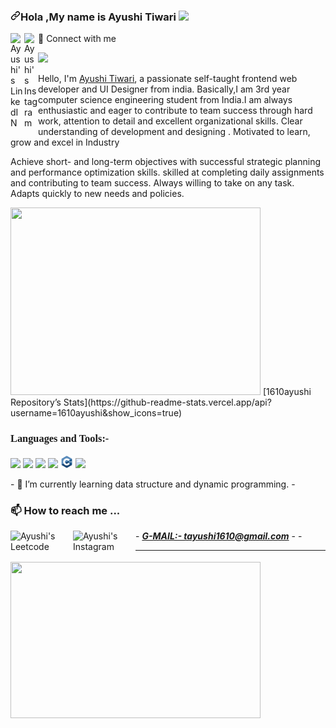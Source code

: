 <h3 dir="Hey"><a id="user-content-hey-there-" class="anchor" aria-hidden="true" href="#Hey-there-I-AM-AYUSHI"><svg class="octicon octicon-link" viewBox="0 0 16 16" version="1.1" width="16" height="16" aria-hidden="true"><path fill-rule="evenodd" d="M7.775 3.275a.75.75 0 001.06 1.06l1.25-1.25a2 2 0 112.83 2.83l-2.5 2.5a2 2 0 01-2.83 0 .75.75 0 00-1.06 1.06 3.5 3.5 0 004.95 0l2.5-2.5a3.5 3.5 0 00-4.95-4.95l-1.25 1.25zm-4.69 9.64a2 2 0 010-2.83l2.5-2.5a2 2 0 012.83 0 .75.75 0 001.06-1.06 3.5 3.5 0 00-4.95 0l-2.5 2.5a3.5 3.5 0 004.95 4.95l1.25-1.25a.75.75 0 00-1.06-1.06l-1.25 1.25a2 2 0 01-2.83 0z"></path></svg></a>Hola ,My name is Ayushi Tiwari <a target="_blank" rel="noopener noreferrer" href="https://camo.githubusercontent.com/e8e7b06ecf583bc040eb60e44eb5b8e0ecc5421320a92929ce21522dbc34c891/68747470733a2f2f6d656469612e67697068792e636f6d2f6d656469612f6876524a434c467a6361737252346961377a2f67697068792e676966"><img src="https://camo.githubusercontent.com/e8e7b06ecf583bc040eb60e44eb5b8e0ecc5421320a92929ce21522dbc34c891/68747470733a2f2f6d656469612e67697068792e636f6d2f6d656469612f6876524a434c467a6361737252346961377a2f67697068792e676966" width="25px" data-canonical-src="https://media.giphy.com/media/hvRJCLFzcasrR4ia7z/giphy.gif" style="max-width: 100%;"></a></h3>
<a href="https://www.linkedin.com/in/ayushi-tiwari-0375b6195/" rel="nofollow">
  <img align="left" alt="Ayushi's LinkedIN" width="22px" src="https://raw.githubusercontent.com/peterthehan/peterthehan/master/assets/linkedin.svg" style="max-width: 100%;">
</a>
<a href="https://instagram.com/m.e.h.f.i.l._?utm_medium=copy_link" rel="nofollow">
  <img align="left" alt="Ayushi's Instagram" width="22px" src="https://upload.wikimedia.org/wikipedia/commons/thumb/e/e7/Instagram_logo_2016.svg/2048px-Instagram_logo_2016.svg.png" style="max-width: 100%;">
</a>   <p>  👀 Connect with me</p>
<img src="https://komarev.com/ghpvc/?username=1610ayushi"/>
<p>Hello, I'm <a href="https://bit.ly/3tg7bJH" rel="nofollow">Ayushi Tiwari</a>, a passionate self-taught frontend web developer and UI Designer from india. Basically,I am 3rd year computer science engineering student from India.I am always enthusiastic and eager to contribute to team success through hard work, attention to detail and excellent organizational skills. Clear understanding of development and designing . Motivated to learn, grow and excel in Industry</p>
<p>Achieve short- and long-term objectives with successful strategic planning and performance optimization skills.
 skilled at completing daily assignments and contributing to team success. Always willing to take on any task. Adapts quickly to new needs and policies.</p>
 
 <img src="https://i.pinimg.com/originals/68/5d/85/685d8564f387235bbcec2dcc53d7cf06.gif" width="400px" height="300px" >
 [1610ayushi Repository’s Stats](https://github-readme-stats.vercel.app/api?username=1610ayushi&show_icons=true)
<h3 style="font-family:verdana;">Languages and Tools:-</h3>
<p dir="auto"><code><a target="_blank" rel="noopener noreferrer" href="https://bit.ly/3nh7IqT"><img height="20" src="https://bit.ly/3nh7IqT" style="max-width: 100%;"></a></code>
<code><a target="_blank" rel="noopener noreferrer" href="https://bit.ly/3qePvfu"><img height="20" src="https://bit.ly/3qePvfu" style="max-width: 100%;"></a></code>
<code><a target="_blank" rel="noopener noreferrer" href="https://bit.ly/3tlUmgX"><img height="20" src="https://bit.ly/3tlUmgX" style="max-width: 100%;"></a></code>
<code><a target="_blank" rel="noopener noreferrer" href="https://bit.ly/3K0KEq3"><img height="20" src="https://bit.ly/3K0KEq3" style="max-width: 100%;"></a></code>
<code><a target="_blank" rel="noopener noreferrer" href="https://raw.githubusercontent.com/github/explore/80688e429a7d4ef2fca1e82350fe8e3517d3494d/topics/cpp/cpp.png"><img height="20" src="https://raw.githubusercontent.com/github/explore/80688e429a7d4ef2fca1e82350fe8e3517d3494d/topics/cpp/cpp.png" style="max-width: 100%;"></a></code>
<code><a target="_blank" rel="noopener noreferrer" href="https://bit.ly/33c3RVf"><img height="20" src="https://bit.ly/33c3RVf" style="max-width: 100%;"></a></code>
</p>
- 🌱 I’m currently learning data structure and dynamic programming.
- <h3>📫 How to reach me ...</h3>
- <B><I><U>G-MAIL:- tayushi1610@gmail.com</U></I></B>
- <a href="https://leetcode.com/tayushi1610/" rel="nofollow">
  <img align="left" alt="Ayushi's Leetcode" width="100px" height="50px" src="https://bit.ly/3Fld3Ui" style="max-width: 100%;">
</a> 
<a href="https://www.hackerrank.com/tayushi1610" rel="nofollow">
  <img align="left" alt="Ayushi's Instagram" width="100px" height="50px" src="https://bit.ly/3tiur9N" style="max-width: 100%;">
</a> 
- 
<hr>
<img src="https://bit.ly/34GAF9s" width="400" height="250">

<!---
1610ayushi/1610ayushi is a ✨ special ✨ repository because its `README.md` (this file) appears on your GitHub profile.
You can click the Preview link to take a look at your changes.
--->
